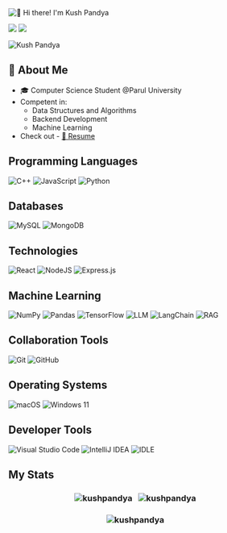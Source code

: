 <img src="" alt="👋 Hi there! I'm Kush Pandya" title="👋 Hi there! I'm Kush Pandya"/>

<p>
    <a href="https://www.linkedin.com/in/kush-pandya-500889260/"><img src="https://img.shields.io/badge/Kush Pandya-%230077B5.svg?style=for-the-badge&logo=linkedin&logoColor=white"/></a>
    <a href="pandyakush09@gmail.com"><img src="https://img.shields.io/badge/Gmail-D14836?style=for-the-badge&logo=gmail&logoColor=white"/></a>
    <p><img src="https://komarev.com/ghpvc/?username=kushpandya&label=Profile%20views&color=0e75b6&style=flat" alt="Kush Pandya"/></p>
</p>

## 📖 About Me
- 🎓 Computer Science Student @Parul University
- Competent in:
    - Data Structures and Algorithms
    - Backend Development
    - Machine Learning
- Check out - <a href="https://drive.google.com/file/d/1emsYdkkxaiu51UELltLzjil117GjMeuo/view?usp=sharing" target="_blank">📄 Resume</a>

## Programming Languages

![C++](https://img.shields.io/badge/c++-%2300599C.svg?style=for-the-badge&logo=c%2B%2B&logoColor=white)
![JavaScript](https://img.shields.io/badge/javascript-%23323330.svg?style=for-the-badge&logo=javascript&logoColor=%23F7DF1E)
![Python](https://img.shields.io/badge/python-3670A0?style=for-the-badge&logo=python&logoColor=ffdd54)

## Databases

![MySQL](https://img.shields.io/badge/mysql-%2300f.svg?style=for-the-badge&logo=mysql&logoColor=white)
![MongoDB](https://img.shields.io/badge/MongoDB-%234ea94b.svg?style=for-the-badge&logo=mongodb&logoColor=white)

## Technologies

![React](https://img.shields.io/badge/react-%2320232a.svg?style=for-the-badge&logo=react&logoColor=%2361DAFB)
![NodeJS](https://img.shields.io/badge/node.js-6DA55F?style=for-the-badge&logo=node.js&logoColor=white)
![Express.js](https://img.shields.io/badge/express.js-%23404d59.svg?style=for-the-badge&logo=express&logoColor=%2361DAFB)

## Machine Learning

![NumPy](https://img.shields.io/badge/numpy-%23013243.svg?style=for-the-badge&logo=numpy&logoColor=white)
![Pandas](https://img.shields.io/badge/pandas-%23150458.svg?style=for-the-badge&logo=pandas&logoColor=white)
![TensorFlow](https://img.shields.io/badge/tensorflow-%23FF6F00.svg?style=for-the-badge&logo=tensorflow&logoColor=white)
![LLM](https://img.shields.io/badge/LLM-%23007ACC.svg?style=for-the-badge&logo=language&logoColor=white)
![LangChain](https://img.shields.io/badge/langchain-%2300BFFF.svg?style=for-the-badge&logo=chain&logoColor=white)
![RAG](https://img.shields.io/badge/RAG-%23800080.svg?style=for-the-badge&logo=rag&logoColor=white)


## Collaboration Tools

![Git](https://img.shields.io/badge/git-%23F05033.svg?style=for-the-badge&logo=git&logoColor=white)
![GitHub](https://img.shields.io/badge/github-%23121011.svg?style=for-the-badge&logo=github&logoColor=white)

## Operating Systems

![macOS](https://img.shields.io/badge/macOS-000000?style=for-the-badge&logo=apple&logoColor=white)
![Windows 11](https://img.shields.io/badge/Windows%2011-%230079d5.svg?style=for-the-badge&logo=Windows%2011&logoColor=white)

## Developer Tools

![Visual Studio Code](https://img.shields.io/badge/Visual%20Studio%20Code-0078d7.svg?style=for-the-badge&logo=visual-studio-code&logoColor=white)
![IntelliJ IDEA](https://img.shields.io/badge/IntelliJ%20IDEA-000000.svg?style=for-the-badge&logo=intellij-idea&logoColor=white)
![IDLE](https://img.shields.io/badge/IDLE-3776AB?style=for-the-badge&logo=python&logoColor=white)

## My Stats

<h3 align=center>
<img align="center" src="https://github-readme-stats.vercel.app/api/top-langs?username=kushpandya&show_icons=true&locale=en&layout=compact&langs_count=5&theme=tokyonight" alt="kushpandya" />
&nbsp;
<img align="center" src="https://github-readme-stats.vercel.app/api?username=kushpandya&show_icons=true&count_private=true&theme=tokyonight&hide_rank=true&hide=contribs" alt="kushpandya" />
</h3>
<h3 align=center>
<img align="center" src="https://github-readme-streak-stats.herokuapp.com/?user=kushpandya&theme=tokyonight" alt="kushpandya" />
</h3>
